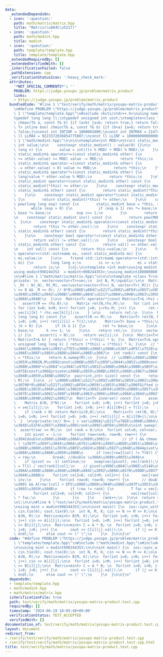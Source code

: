```yaml
---
data:
  _extendedDependsOn:
  - icon: ':question:'
    path: math/matrix/matrix.hpp
    title: "Matrix(\u884C\u5217)"
  - icon: ':question:'
    path: math/modint.hpp
    title: modint
  - icon: ':question:'
    path: template/template.hpp
    title: template/template.hpp
  _extendedRequiredBy: []
  _extendedVerifiedWith: []
  _isVerificationFailed: false
  _pathExtension: cpp
  _verificationStatusIcon: ':heavy_check_mark:'
  attributes:
    '*NOT_SPECIAL_COMMENTS*': ''
    PROBLEM: https://judge.yosupo.jp/problem/matrix_product
    links:
    - https://judge.yosupo.jp/problem/matrix_product
  bundledCode: "#line 1 \"test/verify/math/matrix/yosupo-matrix-product.test.cpp\"\
    \n#define PROBLEM \"https://judge.yosupo.jp/problem/matrix_product\"\n\n#line\
    \ 1 \"template/template.hpp\"\n#include <bits/stdc++.h>\nusing namespace std;\n\
    typedef long long ll;\ntypedef unsigned int uint;\ntemplate<class T> inline bool\
    \ chmax(T& a, const T& b) {if (a<b) {a=b; return true;} return false;}\ntemplate<class\
    \ T> inline bool chmin(T& a, const T& b) {if (b<a) {a=b; return true;} return\
    \ false;}\nconst int INTINF = 1000001000;\nconst int INTMAX = 2147483647;\nconst\
    \ ll LLMAX = 9223372036854775807;\nconst ll LLINF = 1000000000000000000;\n#line\
    \ 1 \"math/modint.hpp\"\n\n\n\ntemplate<int MOD>\nstruct static_modint {\n   \
    \ int value;\n\n    constexpr static_modint() : value(0) {}\n\n    constexpr static_modint(long\
    \ long v) {\n        value = int(((v % MOD) + MOD) % MOD);\n    }\n\n    constexpr\
    \ static_modint& operator+=(const static_modint& other) {\n        if ((value\
    \ += other.value) >= MOD) value -= MOD;\n        return *this;\n    }\n\n    constexpr\
    \ static_modint& operator-=(const static_modint& other) {\n        if ((value\
    \ -= other.value) < 0) value += MOD;\n        return *this;\n    }\n\n    constexpr\
    \ static_modint& operator*=(const static_modint& other) {\n        value = int((long\
    \ long)value * other.value % MOD);\n        return *this;\n    }\n\n    constexpr\
    \ static_modint operator+(const static_modint& other) const {\n        return\
    \ static_modint(*this) += other;\n    }\n\n    constexpr static_modint operator-(const\
    \ static_modint& other) const {\n        return static_modint(*this) -= other;\n\
    \    }\n\n    constexpr static_modint operator*(const static_modint& other) const\
    \ {\n        return static_modint(*this) *= other;\n    }\n\n    constexpr static_modint\
    \ pow(long long exp) const {\n        static_modint base = *this, res = 1;\n \
    \       while (exp > 0) {\n            if (exp & 1) res *= base;\n           \
    \ base *= base;\n            exp >>= 1;\n        }\n        return res;\n    }\n\
    \n    constexpr static_modint inv() const {\n        return pow(MOD - 2);\n  \
    \  }\n\n    constexpr static_modint& operator/=(const static_modint& other) {\n\
    \        return *this *= other.inv();\n    }\n\n    constexpr static_modint operator/(const\
    \ static_modint& other) const {\n        return static_modint(*this) /= other;\n\
    \    }\n\n    constexpr bool operator!=(const static_modint& other) const {\n\
    \        return val() != other.val();\n    }\n\n    constexpr bool operator==(const\
    \ static_modint& other) const {\n        return val() == other.val();\n    }\n\
    \n    int val() const {\n      return this->value;\n    }\n\n    friend std::ostream&\
    \ operator<<(std::ostream& os, const static_modint& mi) {\n        return os <<\
    \ mi.value;\n    }\n\n    friend std::istream& operator>>(std::istream& is, static_modint&\
    \ mi) {\n        long long x;\n        is >> x;\n        mi = static_modint(x);\n\
    \        return is;\n    }\n};\n\ntemplate <int mod>\nusing modint = static_modint<mod>;\n\
    using modint998244353  = modint<998244353>;\nusing modint1000000007 = modint<1000000007>;\n\
    \n\n#line 1 \"math/matrix/matrix.hpp\"\n\n\n\ntemplate <class T>\nstruct Matrix{\n\
    private: \n  vector<vector<T>>vec;\n  int N, M;\npublic:\n\n  Matrix(int _N, int\
    \ _M) : N(_N), M(_M), vec(vector<vector<T>>(_N, vector<T>(_M))) {\n    assert(_N\
    \ >= 0 && _M >= 0); // 0*0\u306E\u884C\u5217\u3092\u8FD4\u3057\u305F\u3044\u3068\
    \u304D\u3082\u3042\u308B(\u9006\u884C\u5217\u306A\u304B\u3063\u305F\u3068\u304D\
    \u3068\u304B)\n  }\n\n  Matrix<T> operator*(const Matrix<T>& rhs) const  {\n \
    \   assert(M == rhs.N);\n    Matrix ret(N,rhs.M);\n    for (int i=0; i<N; i++)\
    \ for (int k=0; k<M; k++) for(int j=0; j<rhs.M; j++) {\n      ret.vec[i][j] +=\
    \ vec[i][k] * rhs.vec[k][j];\n    } \n\n    return ret;\n  }\n\n  Matrix<T> operator^(unsigned\
    \ long long k) const {\n    assert(N == M);\n    Matrix<T> ret(N, N);\n    for(int\
    \ i=0; i<N; i++) ret[i][i] = T(1);\n\n    Matrix<T> base = *this;\n\n    while\
    \ (k > 0) {\n      if (k & 1) {\n        ret *= base;\n      }\n\n      base *=\
    \ base;\n      k >>= 1; \n    }\n\n    return ret;\n  }\n\n  vector<T>& operator[](int\
    \ i) {\n    assert(i < N);\n    return vec[i];\n  }\n\n  Matrix<T>& operator*=(const\
    \ Matrix<T>& b) { return (*this) = (*this) * b; }\n  Matrix<T>& operator^=(const\
    \ unsigned long long k) { return (*this) = (*this) ^ k; }\n\n  // \u3055\u3059\
    \u304C\u306Brank\u3092\u77E5\u308B\u306E\u306B\u526F\u4F5C\u7528\u304C\u3042\u308B\
    \u306E\u306F\u30E4\u30D0\u3044\u306E\u3067\n  int rank() const {\n    Matrix A\
    \ = *this;\n    return A.sweep(M);\n  }\n\n  // \u30B5\u30A4\u30BA\u3092\u8FD4\
    \u3059\u3002N,M\u3092const\u306B\u3057\u305F\u3044\u3051\u3069const\u306B\u3059\
    \u308B\u3068*=\u3084^=\u304C\u9762\u5012\u306B\u306A\u308B\u305F\u3081\u3001N,M\u3092\
    \u975Econst\u306Eprivate\u306B\u3059\u308B\u3053\u3068\u3067\u306A\u3093\u3068\
    \u304B\u3059\u308B\u3002\n  pair<int,int> size() const {\n    return make_pair(N,\
    \ M);\n  }\n\n  // \u9006\u884C\u5217\u3092\u8FD4\u3059\u3002\u306A\u3051\u308C\
    \u30700*0\u884C\u5217\u3092\u8FD4\u3059(\u3053\u308C\u306FGifted infants\u306E\
    \u30DE\u30CD\u3060\u304C\u30010*0\u3092\u8FD4\u3059\u5B09\u3057\u3055\u306F\u3044\
    \u307E\u3044\u3061\u308F\u304B\u3063\u3066\u3044\u306A\u3044\u3002\u5909\u3048\
    \u308B\u304B\u3082\u3002)\n  Matrix<T> inverse() const {\n    assert(N == M);\n\
    \    Matrix A(N, 2*N);\n    for(int i=0; i<N; i++) for(int j=0; j<N; j++) A[i][j]\
    \ = vec[i][j];\n    for(int i=0; i<N; i++) A[i][N+i] = T(1);\n    int rank = A.sweep(N);\n\
    \    if (rank < N) return Matrix(0,0);\n\n    Matrix<T> ret(N, N);\n    for(int\
    \ i=0; i<N; i++) for(int j=0; j<N; j++) ret[i][j] = A[i][N+j];\n\n    return ret;\n\
    \  }  \n\nprivate:\n// 0<= j < var\u306Aj\u5217\u76EE\u306B\u3064\u3044\u3066\u6383\
    \u304D\u51FA\u3057\u3066\u3001rank\u3092\u8FD4\u3059\n\nint sweep(int var) {\n\
    \  assert(var <= M);\n  int rank = 0;\n\n  for(int col=0; col<var; col++) {\n\
    \    int pivot = -1;\n    for(int row=rank; row<N; row++) {\n      // \u3053\u308C\
    \u304Cdouble\u3068\u304B\u306A\u3089\u3001\n      // if ( && chmax(mx, asb(A[row][col]))\
    \ ) \u307F\u305F\u3044\u306A\u6761\u4EF6\u3092\u4ED8\u3051\u3066\u3001\u3067\u304D\
    \u308B\u3060\u3051\u7D76\u5BFE\u5024\u306E\u5927\u304D\u3044pivot\u3092\u9078\u3076\
    \u3088\u3046\u306B\u3059\u308B\n      if (vec[row][col] != T(0)) {\n        pivot\
    \ = row;\n        break; //double \u306A\u3089\u9055\u3046\n      }\n    }\n\n\
    \    if (pivot == -1) continue;\n    swap(vec[pivot], vec[rank]);\n\n    T inv\
    \ = T(1) / vec[rank][col];\n    // pivot\u306E\u884C\u306E\u5148\u982D\u304C1\u306B\
    \u306A\u308B\u3088\u3046\u306B\u884C\u3092\u5B9A\u6570\u500D\u3057\u3066\u63C3\
    \u3048\u308B\n    for(int col2=0; col2<M; col2++) {\n      vec[rank][col2] *=\
    \ inv;\n    }\n\n    for(int row=0; row<N; row++) {\n      // double\u306A\u3089\
    \u3001 && A[row:[col] > EPS\u306E\u3068\u304D\u306E\u307F\u3053\u306E\u64CD\u4F5C\
    \u3092\u3059\u308B\n      if (row != rank) {\n        T fac = vec[row][col];\n\
    \        for(int col2=0; col2<M; col2++) {\n          vec[row][col2] -= vec[rank][col2]\
    \ * fac;\n        }\n      }\n    }\n    rank++;\n  }\n\n  return rank;\n}\n\n\
    \n};\n\n\n#line 6 \"test/verify/math/matrix/yosupo-matrix-product.test.cpp\"\n\
    \nusing mint = modint998244353;\n\n\nint main() {\n  ios::sync_with_stdio(0);\
    \ cin.tie(0); cout.tie(0);\n  int N, M, K; cin >> N >> M >> K;\n\n  Matrix<mint>\
    \ A(N, M);\n  Matrix<mint> B(M, K);\n\n  for(int i=0; i<N; i++) for(int j=0; j<M;\
    \ j++) cin >> A[i][j];\n\n  for(int i=0; i<M; i++) for(int j=0; j<K; j++) cin\
    \ >> B[i][j];\n\n  Matrix<mint> C = A * B; \n  for(int i=0; i<N; i++) {\n    for(int\
    \ j=0; j<K; j++) {\n      cout << C[i][j].val();\n      if (j == K-1) cout <<\
    \ endl;\n      else cout << \" \";\n    }\n  }\n\n}\n"
  code: "#define PROBLEM \"https://judge.yosupo.jp/problem/matrix_product\"\n\n#include\
    \ \"template/template.hpp\"\n#include \"math/modint.hpp\"\n#include \"math/matrix/matrix.hpp\"\
    \n\nusing mint = modint998244353;\n\n\nint main() {\n  ios::sync_with_stdio(0);\
    \ cin.tie(0); cout.tie(0);\n  int N, M, K; cin >> N >> M >> K;\n\n  Matrix<mint>\
    \ A(N, M);\n  Matrix<mint> B(M, K);\n\n  for(int i=0; i<N; i++) for(int j=0; j<M;\
    \ j++) cin >> A[i][j];\n\n  for(int i=0; i<M; i++) for(int j=0; j<K; j++) cin\
    \ >> B[i][j];\n\n  Matrix<mint> C = A * B; \n  for(int i=0; i<N; i++) {\n    for(int\
    \ j=0; j<K; j++) {\n      cout << C[i][j].val();\n      if (j == K-1) cout <<\
    \ endl;\n      else cout << \" \";\n    }\n  }\n\n}\n"
  dependsOn:
  - template/template.hpp
  - math/modint.hpp
  - math/matrix/matrix.hpp
  isVerificationFile: true
  path: test/verify/math/matrix/yosupo-matrix-product.test.cpp
  requiredBy: []
  timestamp: '2024-06-19 18:05:48+09:00'
  verificationStatus: TEST_ACCEPTED
  verifiedWith: []
documentation_of: test/verify/math/matrix/yosupo-matrix-product.test.cpp
layout: document
redirect_from:
- /verify/test/verify/math/matrix/yosupo-matrix-product.test.cpp
- /verify/test/verify/math/matrix/yosupo-matrix-product.test.cpp.html
title: test/verify/math/matrix/yosupo-matrix-product.test.cpp
---
```

